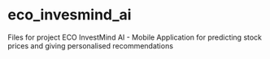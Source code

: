 # eco_invesmind_ai
Files for project ECO InvestMind AI - Mobile Application for predicting stock prices and giving personalised recommendations 
